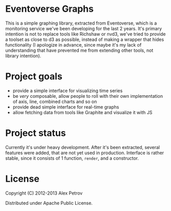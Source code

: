 # Eventoverse Graphs

This is a simple graphing library, extracted from Eventoverse, which is a monitoring service we've been developing for the last 2 years.
It's primary intention is not to replace tools like Richshaw or nvd3, we've tried to provide a toolset as close to d3 as possible,
instead of making a wrapper that hides functionality (I apologize in advance, since maybe it's my lack of understanding that have prevented
me from extending other tools, not library intention).

# Project goals

  * provide a simple interface for visualizing time series
  * be _very_ composable, allow people to roll with their own implementation of axis, line, combined charts and so on
  * provide dead simple interface for real-time graphs
  * allow fetching data from tools like Graphite and visualize it with JS

# Project status

Currently it's under heavy development. After it's been extracted, several features were added, that are not yet used in production.
Interface is rather stable, since it consists of 1 function, `render`, and a constructor.

# License

Copyright (C) 2012-2013 Alex Petrov

Distributed under Apache Public License.
